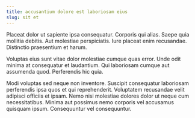 ```yaml
---
title: accusantium dolore est laboriosam eius
slug: sit et
---
```


Placeat dolor ut sapiente ipsa consequatur. Corporis qui alias. Saepe quia mollitia debitis. Aut molestiae perspiciatis. Iure placeat enim recusandae. Distinctio praesentium et harum.

Voluptas eius sunt vitae dolor molestiae cumque quas error. Unde odit minima at consequatur et laudantium. Qui laboriosam cumque aut assumenda quod. Perferendis hic quia.

Modi voluptas sed neque non inventore. Suscipit consequatur laboriosam perferendis ipsa quos et qui reprehenderit. Voluptatem recusandae velit adipisci officiis et ipsam. Nemo nisi molestiae dolores dolor ut neque cum necessitatibus. Minima aut possimus nemo corporis vel accusamus quisquam ipsum. Consequuntur vel consequuntur.
